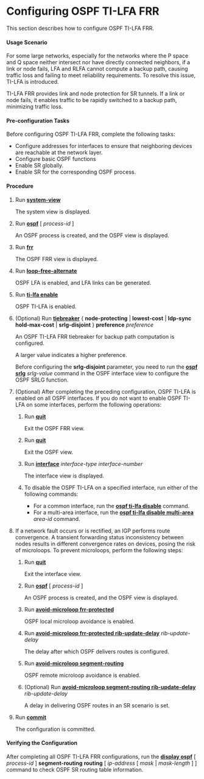 Configuring OSPF TI-LFA FRR
===========================

This section describes how to configure OSPF TI-LFA FRR.

#### Usage Scenario

For some large networks, especially for the networks where the P space and Q space neither intersect nor have directly connected neighbors, if a link or node fails, LFA and RLFA cannot compute a backup path, causing traffic loss and failing to meet reliability requirements. To resolve this issue, TI-LFA is introduced.

TI-LFA FRR provides link and node protection for SR tunnels. If a link or node fails, it enables traffic to be rapidly switched to a backup path, minimizing traffic loss.


#### Pre-configuration Tasks

Before configuring OSPF TI-LFA FRR, complete the following tasks:

* Configure addresses for interfaces to ensure that neighboring devices are reachable at the network layer.
* Configure basic OSPF functions
* Enable SR globally.
* Enable SR for the corresponding OSPF process.

#### Procedure

1. Run [**system-view**](cmdqueryname=system-view)
   
   
   
   The system view is displayed.
2. Run [**ospf**](cmdqueryname=ospf) [ *process-id* ]
   
   
   
   An OSPF process is created, and the OSPF view is displayed.
3. Run [**frr**](cmdqueryname=frr)
   
   
   
   The OSPF FRR view is displayed.
4. Run [**loop-free-alternate**](cmdqueryname=loop-free-alternate)
   
   
   
   OSPF LFA is enabled, and LFA links can be generated.
5. Run [**ti-lfa enable**](cmdqueryname=ti-lfa+enable)
   
   
   
   OSPF TI-LFA is enabled.
6. (Optional) Run [**tiebreaker**](cmdqueryname=tiebreaker) { **node-protecting** | **lowest-cost** | **ldp-sync hold-max-cost** | **srlg-disjoint** } **preference** *preference*
   
   
   
   An OSPF TI-LFA FRR tiebreaker for backup path computation is configured.
   
   
   
   A larger value indicates a higher preference.
   
   Before configuring the **srlg-disjoint** parameter, you need to run the [**ospf srlg**](cmdqueryname=ospf+srlg) *srlg-value* command in the OSPF interface view to configure the OSPF SRLG function.
7. (Optional) After completing the preceding configuration, OSPF TI-LFA is enabled on all OSPF interfaces. If you do not want to enable OSPF TI-LFA on some interfaces, perform the following operations:
   1. Run [**quit**](cmdqueryname=quit)
      
      
      
      Exit the OSPF FRR view.
   2. Run [**quit**](cmdqueryname=quit)
      
      
      
      Exit the OSPF view.
   3. Run [**interface**](cmdqueryname=interface) *interface-type* *interface-number*
      
      
      
      The interface view is displayed.
   4. To disable the OSPF TI-LFA on a specified interface, run either of the following commands:
      
      
      * For a common interface, run the [**ospf ti-lfa disable**](cmdqueryname=ospf+ti-lfa+disable) command.
      * For a multi-area interface, run the [**ospf ti-lfa disable multi-area**](cmdqueryname=ospf+ti-lfa+disable+multi-area) *area-id* command.
8. If a network fault occurs or is rectified, an IGP performs route convergence. A transient forwarding status inconsistency between nodes results in different convergence rates on devices, posing the risk of microloops. To prevent microloops, perform the following steps:
   
   
   1. Run [**quit**](cmdqueryname=quit)
      
      Exit the interface view.
   2. Run [**ospf**](cmdqueryname=ospf) [ *process-id* ]
      
      An OSPF process is created, and the OSPF view is displayed.
   3. Run [**avoid-microloop frr-protected**](cmdqueryname=avoid-microloop+frr-protected)
      
      OSPF local microloop avoidance is enabled.
   4. Run [**avoid-microloop frr-protected rib-update-delay**](cmdqueryname=avoid-microloop+frr-protected+rib-update-delay) *rib-update-delay*
      
      The delay after which OSPF delivers routes is configured.
   5. Run [**avoid-microloop segment-routing**](cmdqueryname=avoid-microloop+segment-routing)
      
      OSPF remote microloop avoidance is enabled.
   6. (Optional) Run [**avoid-microloop segment-routing rib-update-delay**](cmdqueryname=avoid-microloop+segment-routing+rib-update-delay) *rib-update-delay*
      
      A delay in delivering OSPF routes in an SR scenario is set.
9. Run [**commit**](cmdqueryname=commit)
   
   
   
   The configuration is committed.

#### Verifying the Configuration

After completing all OSPF TI-LFA FRR configurations, run the [**display ospf**](cmdqueryname=display+ospf) [ *process-id* ] **segment-routing** **routing** [ *ip-address* [ *mask* | *mask-length* ] ] command to check OSPF SR routing table information.